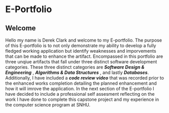 # E-Portfolio

## Welcome
Hello my name is Derek Clark and welcome to my E-portfolio. The purpose of this E-portfolio is to not only demonstrate my ability to develop a fully fledged working application but identify weaknesses and imporvements that can be made to enhance the artifact.  Encompassed in this portfolio are three unqiue artifacts that fall under three distinct software development categories. These three distinct categories are **_Software Design & Engineering_** , **_Algorithms & Data Structures_** , and lastly **_Databases_**. 
Additionally, I have included a **_code review video_** that was recorded prior to the enhanced works completion detailing the planned enhancement and how it will imrove the application.
In the next section of the E-portfolio I have decided to include a professional self assesment reflecting on the work I have done to complete this capstone project and my experience in the computer science program at SNHU.

